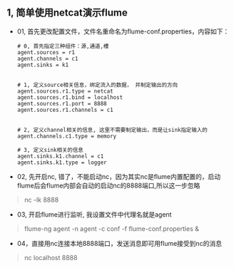 ## 1, 简单使用netcat演示flume

* 01, 首先更改配置文件，文件名重命名为flume-conf.properties，内容如下：
  ```shell
  # 0, 首先指定三种组件：源,通道,槽
  agent.sources = r1
  agent.channels = c1
  agent.sinks = k1
  
  
  # 1, 定义source相关信息，绑定流入的数据， 并制定输出的方向
  agent.sources.r1.type = netcat
  agent.sources.r1.bind = localhost
  agent.sources.r1.port = 8888
  agent.sources.r1.channels = c1
  
  
  # 2, 定义channel相关的信息, 这里不需要制定输出，而是让sink指定输入的
  agent.channels.c1.type = memory
  
  # 3, 定义sink相关的信息
  agent.sinks.k1.channel = c1  
  agent.sinks.k1.type = logger
  ```
  
* 02, 先开启nc, 错了，不能启动nc，因为其实nc是flume内置配置的，启动flume后会flume内部会自动的启动nc的8888端口,所以这一步忽略
  
> nc -lk 8888

* 03, 开启flume进行监听, 我设置文件中代理名就是agent
  
> flume-ng agent -n agent -c conf -f flume-conf.properties  &

* 04，直接用nc连接本地8888端口，发送消息即可用flume接受到nc的消息
  

> nc localhost 8888

